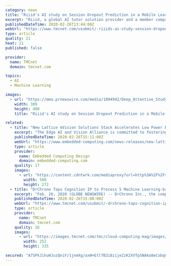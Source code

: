 ```yaml
---
category: news
title: "Riiid's AI study on Session Dropout Prediction in a Mobile Learning Environment has been accepted at CSEDU"
excerpt: "Riiid, a global AI tutor solution provider and a member company of the Born2Global Centre, announced today that its AI research paper, entitled \"Deep Attentive Study Session Dropout Prediction in Mobile Learning Environment\", has been accepted as a full paper at CSEDU, one of the top-tier International Conferences on Computer Supported Education."
publishedDateTime: 2020-02-26T13:44:00Z
webUrl: "https://www.tmcnet.com/usubmit/-riiids-ai-study-session-dropout-prediction-a-mobile-/2020/02/26/9104841.htm"
type: article
quality: 21
heat: 21
published: false

provider:
  name: TMCnet
  domain: tmcnet.com

topics:
  - AI
  - Machine Learning

images:
  - url: "https://mma.prnewswire.com/media/1094942/Deep_Attentive_Study_Session.jpg"
    width: 309
    height: 400
    title: "Riiid's AI study on Session Dropout Prediction in a Mobile Learning Environment has been accepted at CSEDU"

related:
  - title: "New Lattice mVision Solutions Stack Accelerates Low Power Embedded Vision Development"
    excerpt: "The Edge AI and Vision Alliance is committed to fostering the adoption of embedded vision in new products. Jeff Bier, the Alliance’s founder, said, “Manufacturing inspection was one of the first markets to widely adopt computer vision. Today, embedded vision is expanding into a wide range of industrial applications, such as automated ..."
    publishedDateTime: 2020-02-26T15:11:00Z
    webUrl: "https://www.embedded-computing.com/news-releases/new-lattice-mvision-solutions-stack-accelerates-low-power-embedded-vision-development"
    type: article
    provider:
      name: Embedded Computing Design
      domain: embedded-computing.com
    quality: 17
    images:
      - url: "https://content.cdntwrk.com/mediaproxy?url=http%3A%2F%2Fshare.opsy.st%2F5e5551ea71dc6-819d03d184fb671f_800x800ar.jpg&size=1&version=1582660252&sig=7d05ed275c36d1ed42d1ff985db1684b&default=hubs%2Ftilebg-blogs.jpg"
        width: 500
        height: 272
  - title: "DrChrono Taps Cognition IP to Process 5 Machine Learning-based Patents Expanding Its Intellectual Property Portfolio"
    excerpt: "Feb. 26, 2020 (GLOBE NEWSWIRE) -- DrChrono Inc., the company developing the essential platform and services for modern medical practices to make care more informed, more interactive, and more personalized, partnered with Cognition IP to draft and file 5 new patent applications related to the company’s core technologies on machine learning."
    publishedDateTime: 2020-02-26T15:08:00Z
    webUrl: "https://www.tmcnet.com/usubmit/-drchrono-taps-cognition-ip-process-5-machine-learning-/2020/02/26/9105027.htm"
    type: article
    provider:
      name: TMCnet
      domain: tmcnet.com
    quality: 16
    images:
      - url: "https://images.tmcnet.com/tmc/cloud-computing-mag/images/cloud-computing-0515-cover.jpg"
        width: 252
        height: 335

secured: "A7SPkJihuHJuzQniF/1jnmXg/axW+EtlfB3i8zijeZzK2XVTpSNAko8eCsbqGhhdKc85Ef6+w/XFu4Q9bW6P79kIuBUjiN3/8F5nm5iJAVQTdZ6AGyzwGaFn0AUwwXibhYsevjvfiGF57mjsDGZpUzJZlH2J1aoNnGwnRRRhOVOVr5uzW5yDhzLTvoeqeWp2vPkfDHd7y0PVcWYBFIQqJIGOTjnTUWo89D8dy6BhCzQ6RivP7BQyu8rgtmpLUjdYRtNRctoMWSwLZYwvGFThisqkVl1crYZHOOPIFCchVz51M/AAGRYDbi+5PohYWqQv0D/jyVlkpdluSFXhC7Od2PhuKeIEFpv9KYqKcS9giVp8oJNl1QaaGsrOkWtjQSrFXiA+fafo+BW/VigSvRsaofn2Mhb7xMH3uRd3GFodtvB/TRnAj4tr4XPmTJGNlQjeOEIGZo6+Cv+awn+aSGDFrO2uBPW/ds2n48OrA5YWtuE=;L2/UrgtSjjNmJwGVdb7Tow=="
---
```



